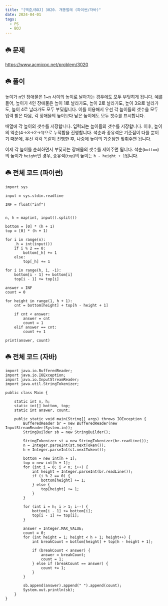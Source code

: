 ```yaml
---
title: "[백준/BOJ] 3020. 개똥벌레 (파이썬/자바)"
date: 2024-04-01
tags:
  - PS
  - BOJ
---
```


## ☘️ 문제

https://www.acmicpc.net/problem/3020

## ☘️ 풀이

높이가 n인 장애물은 1~n 사이의 높이로 날아가는 경우에도 모두 부딪히게 됩니다. 예를 들어, 높이가 4인 장애물은 높이 1로 날라가도, 높이 2로 날라가도, 높이 3으로 날라가도, 높이 4로 날라가도 모두 부딪힙니다. 이를 이용해서 우선 각 높이들의 갯수을 모두 입력 받은 다음, 각 장애물의 높이보다 낲은 높이에도 모두 갯수를 표시합니다.

배열에 각 높이의 갯수를 저장합니다. 입력되는 높이들의 갯수를 저장합니다. 이후, 높이의 역순(4→3→2→1)으로 누적합을 진행합니다. 석순과 종유석은 기준점이 다를 뿐이기 때문에, 우선 각각 똑같이 진행한 후, 나중에 높이의 기준점만 맞춰주면 됩니다.

이제 각 높이를 순회하면서 부딪히는 장애물의 갯수를 세어주면 됩니다. 석순(`bottom`)의 높이가 `height`인 경우, 종유석(`top`)의 높이는 `h - height + 1`입니다.

## ☘️ 전체 코드 (파이썬)

```
import sys

input = sys.stdin.readline

INF = float("inf")


n, h = map(int, input().split())

bottom = [0] * (h + 1)
top = [0] * (h + 1)

for i in range(n):
    _h = int(input())
    if i % 2 == 0:
        bottom[_h] += 1
    else:
        top[_h] += 1

for i in range(h, 1, -1):
    bottom[i - 1] += bottom[i]
    top[i - 1] += top[i]

answer = INF
count = 0

for height in range(1, h + 1):
    cnt = bottom[height] + top[h - height + 1]

    if cnt < answer:
        answer = cnt
        count = 1
    elif answer == cnt:
        count += 1

print(answer, count)
```

## ☘️ 전체 코드 (자바)

```
import java.io.BufferedReader;
import java.io.IOException;
import java.io.InputStreamReader;
import java.util.StringTokenizer;

public class Main {

    static int n, h;
    static int[] bottom, top;
    static int answer, count;

    public static void main(String[] args) throws IOException {
        BufferedReader br = new BufferedReader(new InputStreamReader(System.in));
        StringBuilder sb = new StringBuilder();

        StringTokenizer st = new StringTokenizer(br.readLine());
        n = Integer.parseInt(st.nextToken());
        h = Integer.parseInt(st.nextToken());

        bottom = new int[h + 1];
        top = new int[h + 1];
        for (int i = 0; i < n; i++) {
            int height = Integer.parseInt(br.readLine());
            if (i % 2 == 0) {
                bottom[height] += 1;
            } else {
                top[height] += 1;
            }
        }

        for (int i = h; i > 1; i--) {
            bottom[i - 1] += bottom[i];
            top[i - 1] += top[i];
        }

        answer = Integer.MAX_VALUE;
        count = 0;
        for (int height = 1; height < h + 1; height++) {
            int breakCount = bottom[height] + top[h - height + 1];

            if (breakCount < answer) {
                answer = breakCount;
                count = 1;
            } else if (breakCount == answer) {
                count += 1;
            }
        }

        sb.append(answer).append(" ").append(count);
        System.out.println(sb);
    }
}
```
